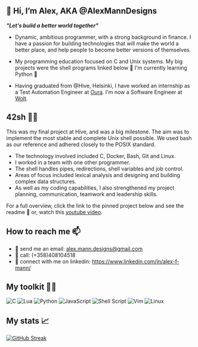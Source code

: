 ## 👋 Hi, I’m Alex, AKA @AlexMannDesigns

***"Let's build a better world together"***

- Dynamic, ambitious programmer, with a strong background in finance. I have a passion for building technologies that will make the world a better place, and help people to become better versions of themselves.

- My programming education focused on C and Unix systems. My big projects were the shell programs linked below 👀 I'm currently learning Python 🐍

- Having graduated from @Hive, Helsinki, I have worked an internship as a Test Automation Engineer at [Oura](http://ouraring.com/). I'm now a Software Engineer at [Wolt](https://wolt.com/).

## 42sh 👨‍💻 

This was my final project at Hive, and was a big milestone. The aim was to implement the most stable and complete Unix shell possible. We used bash as our reference and adhered closely to the POSIX standard.

- The technology involved included C, Docker, Bash, Git and Linux.
- I worked in a team with one other programmer.
- The shell handles pipes, redirections, shell variables and job control.
- Areas of focus included lexical analysis and designing and building complex data structures.
- As well as my coding capabilities, I also strengthened my project planning, communication, teamwork and leadership skills.

For a full overview, click the link to the pinned project below and see the readme 📖 or, watch this [youtube video](https://www.youtube.com/watch?v=b0ElN0rlrEs).

## How to reach me 📫

- 📧  send me an email: alex.mann.designs@gmail.com 
- 📱   call: (+358)408104518
- 🤝  connect with me on linkedin: https://www.linkedin.com/in/alex-f-mann/

## My toolkit 🧰🔧 
![C](https://img.shields.io/badge/c-%2300599C.svg?style=for-the-badge&logo=c&logoColor=white)
![Lua](https://img.shields.io/badge/lua-%232C2D72.svg?style=for-the-badge&logo=lua&logoColor=white)
![Python](https://img.shields.io/badge/python-3670A0?style=for-the-badge&logo=python&logoColor=ffdd54)
![JavaScript](https://img.shields.io/badge/javascript-%23323330.svg?style=for-the-badge&logo=javascript&logoColor=%23F7DF1E)
![Shell Script](https://img.shields.io/badge/shell_script-%23121011.svg?style=for-the-badge&logo=gnu-bash&logoColor=white)
![Vim](https://img.shields.io/badge/VIM-%2311AB00.svg?style=for-the-badge&logo=vim&logoColor=white)
![Linux](https://img.shields.io/badge/Linux-FCC624?style=for-the-badge&logo=linux&logoColor=black)

## My stats 📈
[![GitHub Streak](http://github-readme-streak-stats.herokuapp.com?user=AlexMannDesigns&theme=github-dark-blue&date_format=j%20M%5B%20Y%5D)](https://git.io/streak-stats)

<!---
AlexMannDesigns/AlexMannDesigns is a ✨ special ✨ repository because its `README.md` (this file) appears on your GitHub profile.
You can click the Preview link to take a look at your changes.
--->
